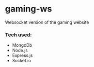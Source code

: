 # gaming-ws
Websocket version of the gaming website

### Tech used:
- MongoDb
- Node.js
- Express.js
- Socket.io
